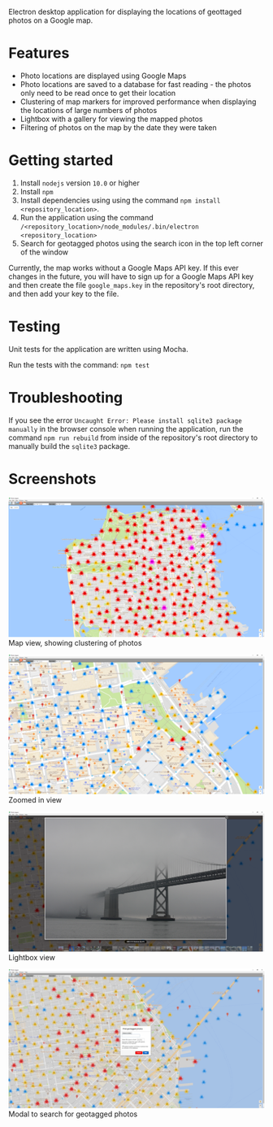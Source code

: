 Electron desktop application for displaying the locations of geottaged photos on a Google map.

Features
========
- Photo locations are displayed using Google Maps
- Photo locations are saved to a database for fast reading - the photos only need to be read once to get their location
- Clustering of map markers for improved performance when displaying the locations of large numbers of photos
- Lightbox with a gallery for viewing the mapped photos
- Filtering of photos on the map by the date they were taken

Getting started
===============
1. Install `nodejs` version `10.0` or higher
2. Install `npm`
3. Install dependencies using using the command `npm install <repository_location>`.
4. Run the application using the command `/<repository_location>/node_modules/.bin/electron <repository_location>`
5. Search for geotagged photos using the search icon in the top left corner of the window

Currently, the map works without a Google Maps API key. If this ever changes in the future, you will have to sign up for a Google Maps API key and then create the file `google_maps.key` in the repository's root directory, and then add your key to the file.

Testing
=======
Unit tests for the application are written using Mocha.

Run the tests with the command:
`npm test`

Troubleshooting
===============
If you see the error `Uncaught Error: Please install sqlite3 package manually` in the browser console when running the application, run the command `npm run rebuild` from inside of the repository's root directory to manually build the `sqlite3` package.

Screenshots
===========
![Map view, showing clustering of photos](https://raw.githubusercontent.com/pmaris/photo_mapper/master/screenshots/overview.png "Map view, showing clustering of photos")
Map view, showing clustering of photos

![Zoomed in view](https://raw.githubusercontent.com/pmaris/photo_mapper/master/screenshots/zoomed%20in%20view.png "Zoomed in view")
Zoomed in view

![Lightbox view](https://raw.githubusercontent.com/pmaris/photo_mapper/master/screenshots/lightbox.png "Lightbox view")
Lightbox view

![Modal to search for geotagged photos](https://raw.githubusercontent.com/pmaris/photo_mapper/master/screenshots/find%20modal.png "Modal to search for geotagged photos")
Modal to search for geotagged photos
